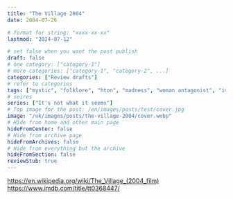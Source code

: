 ```yaml
---
title: "The Village 2004"
date: 2004-07-26

# format for string: "xxxx-xx-xx"
lastmod: "2024-07-12"

# set false when you want the post publish
draft: false
# one category: ["category-1"]
# more categories: ["category-1", "category-2", ...]
categories: ["Review drafts"]
# refer to categories
tags: ["mystic", "folklore", "hton", "madness", "woman antagonist", "isolation", "adrien brody"]
# seires
series: ["It's not what it seems"]
# Top image for the post: /en/images/posts/test/cover.jpg
image: "/uk/images/posts/the-village-2004/cover.webp"
# Hide from home and other main page
hideFromCenter: false
# Hide from archive page
hideFromArchives: false
# Hide from everything but the archive
hideFromSection: false
reviewStub: true
---
```

https://en.wikipedia.org/wiki/The_Village_(2004_film)
https://www.imdb.com/title/tt0368447/
<!--more-->